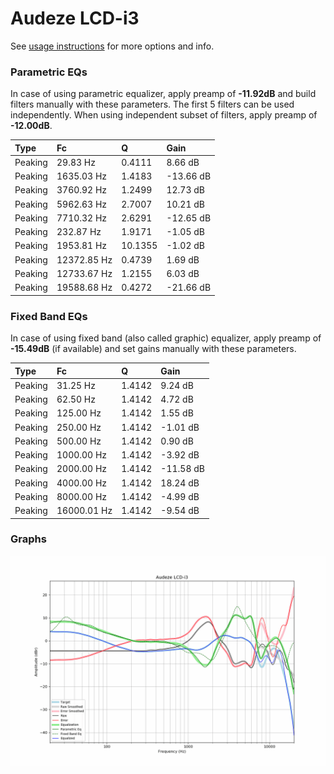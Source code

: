 # Audeze LCD-i3
See [usage instructions](https://github.com/jaakkopasanen/AutoEq#usage) for more options and info.

### Parametric EQs
In case of using parametric equalizer, apply preamp of **-11.92dB** and build filters manually
with these parameters. The first 5 filters can be used independently.
When using independent subset of filters, apply preamp of **-12.00dB**.

| Type    | Fc          |       Q | Gain      |
|:--------|:------------|:--------|:----------|
| Peaking | 29.83 Hz    |  0.4111 | 8.66 dB   |
| Peaking | 1635.03 Hz  |  1.4183 | -13.66 dB |
| Peaking | 3760.92 Hz  |  1.2499 | 12.73 dB  |
| Peaking | 5962.63 Hz  |  2.7007 | 10.21 dB  |
| Peaking | 7710.32 Hz  |  2.6291 | -12.65 dB |
| Peaking | 232.87 Hz   |  1.9171 | -1.05 dB  |
| Peaking | 1953.81 Hz  | 10.1355 | -1.02 dB  |
| Peaking | 12372.85 Hz |  0.4739 | 1.69 dB   |
| Peaking | 12733.67 Hz |  1.2155 | 6.03 dB   |
| Peaking | 19588.68 Hz |  0.4272 | -21.66 dB |

### Fixed Band EQs
In case of using fixed band (also called graphic) equalizer, apply preamp of **-15.49dB**
(if available) and set gains manually with these parameters.

| Type    | Fc          |      Q | Gain      |
|:--------|:------------|:-------|:----------|
| Peaking | 31.25 Hz    | 1.4142 | 9.24 dB   |
| Peaking | 62.50 Hz    | 1.4142 | 4.72 dB   |
| Peaking | 125.00 Hz   | 1.4142 | 1.55 dB   |
| Peaking | 250.00 Hz   | 1.4142 | -1.01 dB  |
| Peaking | 500.00 Hz   | 1.4142 | 0.90 dB   |
| Peaking | 1000.00 Hz  | 1.4142 | -3.92 dB  |
| Peaking | 2000.00 Hz  | 1.4142 | -11.58 dB |
| Peaking | 4000.00 Hz  | 1.4142 | 18.24 dB  |
| Peaking | 8000.00 Hz  | 1.4142 | -4.99 dB  |
| Peaking | 16000.01 Hz | 1.4142 | -9.54 dB  |

### Graphs
![](./Audeze%20LCD-i3.png)